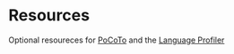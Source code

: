 # Resources
Optional resoureces for [PoCoTo](https://github.com/cisocrgroup/PoCoTo) and the [Language Profiler](https://github.com/cisocrgroup/profiler)
